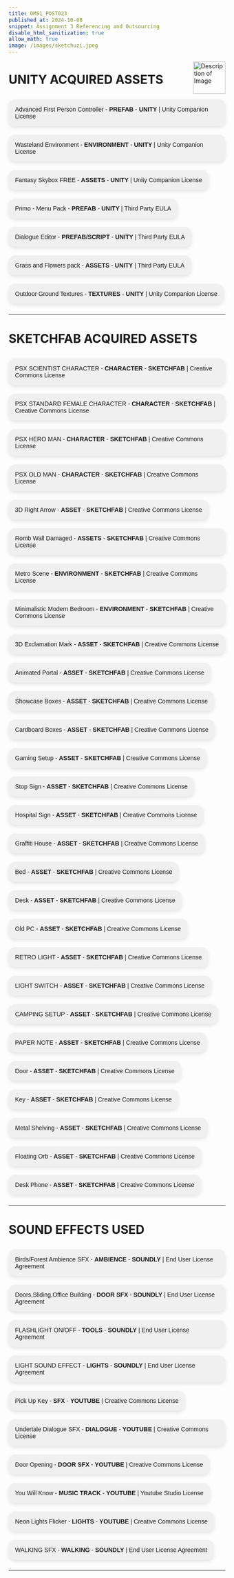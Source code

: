 ```yaml
---
title: DMS1_POST023
published_at: 2024-10-08
snippet: Assignment 3 Referencing and Outsourcing
disable_html_sanitization: true
allow_math: true
image: /images/sketchuzi.jpeg
---
```


<img src="https://i.pinimg.com/originals/4a/55/c3/4a55c3a273541901ee3c82e91ddb3f2f.gif" alt="Description of Image" style="float:right; margin-left:20px; width:75px; height:auto;">

# **UNITY ACQUIRED ASSETS**


<ul class="custom-list">
  <li>Advanced First Person Controller - <strong>PREFAB</strong> - <strong>UNITY</strong> | Unity Companion License</li>
  <li>Wasteland Environment - <strong>ENVIRONMENT</strong> - <strong>UNITY</strong> | Unity Companion License</li>
  <li>Fantasy Skybox FREE - <strong>ASSETS</strong> - <strong>UNITY</strong> | Unity Companion License</li>
  <li>Primo - Menu Pack - <strong>PREFAB</strong> - <strong>UNITY</strong> | Third Party EULA</li>
  <li>Dialogue Editor - <strong>PREFAB/SCRIPT</strong> - <strong>UNITY</strong> | Third Party EULA</li>
  <li>Grass and Flowers pack - <strong>ASSETS</strong> - <strong>UNITY</strong> | Third Party EULA</li>
  <li>Outdoor Ground Textures - <strong>TEXTURES</strong> - <strong>UNITY</strong> | Unity Companion License</li>
</ul>

<style>
.custom-list {
  list-style-type: none; /* Remove default bullets */
  padding: 0; /* Remove default padding */
}

.custom-list li {
  background-color: #f0f0f0; /* Light background color */
  padding: 15px; /* Padding inside each list item */
  margin: 10px 0; /* Spacing between list items */
  border-radius: 15px; /* Rounded corners */
  display: inline-block; /* Ensure the background fits the text size */
  width: fit-content; /* The box only as wide as the content */
  box-shadow: 0 4px 8px rgba(0, 0, 0, 0.1); /* Light shadow for a subtle 3D effect */
  font-family: Arial, sans-serif;
}
</style>

---

# **SKETCHFAB ACQUIRED ASSETS**

<ul class="custom-list">
  <li>PSX SCIENTIST CHARACTER - <strong>CHARACTER</strong> - <strong>SKETCHFAB</strong> | Creative Commons License</li>
  <li>PSX STANDARD FEMALE CHARACTER - <strong>CHARACTER</strong> - <strong>SKETCHFAB</strong> | Creative Commons License</li>
  <li>PSX HERO MAN - <strong>CHARACTER</strong> - <strong>SKETCHFAB</strong> | Creative Commons License</li>
  <li>PSX OLD MAN - <strong>CHARACTER</strong> - <strong>SKETCHFAB</strong> | Creative Commons License</li>
  <li>3D Right Arrow - <strong>ASSET</strong> - <strong>SKETCHFAB</strong> | Creative Commons License</li>
  <li>Romb Wall Damaged - <strong>ASSETS</strong> - <strong>SKETCHFAB</strong> | Creative Commons License</li>
  <li>Metro Scene - <strong>ENVIRONMENT</strong> - <strong>SKETCHFAB</strong> | Creative Commons License</li>
  <li>Minimalistic Modern Bedroom - <strong>ENVIRONMENT</strong> - <strong>SKETCHFAB</strong> | Creative Commons License</li>
  <li>3D Exclamation Mark - <strong>ASSET</strong> - <strong>SKETCHFAB</strong> | Creative Commons License</li>
  <li>Animated Portal - <strong>ASSET</strong> - <strong>SKETCHFAB</strong> | Creative Commons License</li>
  <li>Showcase Boxes - <strong>ASSET</strong> - <strong>SKETCHFAB</strong> | Creative Commons License</li>
  <li>Cardboard Boxes - <strong>ASSET</strong> - <strong>SKETCHFAB</strong> | Creative Commons License</li>
  <li>Gaming Setup - <strong>ASSET</strong> - <strong>SKETCHFAB</strong> | Creative Commons License</li>
  <li>Stop Sign - <strong>ASSET</strong> - <strong>SKETCHFAB</strong> | Creative Commons License</li>
  <li>Hospital Sign - <strong>ASSET</strong> - <strong>SKETCHFAB</strong> | Creative Commons License</li>
  <li>Graffiti House - <strong>ASSET</strong> - <strong>SKETCHFAB</strong> | Creative Commons License</li>
  <li>Bed - <strong>ASSET</strong> - <strong>SKETCHFAB</strong> | Creative Commons License</li>
  <li>Desk - <strong>ASSET</strong> - <strong>SKETCHFAB</strong> | Creative Commons License</li>
  <li>Old PC - <strong>ASSET</strong> - <strong>SKETCHFAB</strong> | Creative Commons License</li>
  <li>RETRO LIGHT - <strong>ASSET</strong> - <strong>SKETCHFAB</strong> | Creative Commons License</li>
  <li>LIGHT SWITCH - <strong>ASSET</strong> - <strong>SKETCHFAB</strong> | Creative Commons License</li>
  <li>CAMPING SETUP - <strong>ASSET</strong> - <strong>SKETCHFAB</strong> | Creative Commons License</li>
  <li>PAPER NOTE - <strong>ASSET</strong> - <strong>SKETCHFAB</strong> | Creative Commons License</li>
  <li>Door - <strong>ASSET</strong> - <strong>SKETCHFAB</strong> | Creative Commons License</li>
  <li>Key - <strong>ASSET</strong> - <strong>SKETCHFAB</strong> | Creative Commons License</li>
  <li>Metal Shelving - <strong>ASSET</strong> - <strong>SKETCHFAB</strong> | Creative Commons License</li>
  <li>Floating Orb - <strong>ASSET</strong> - <strong>SKETCHFAB</strong> | Creative Commons License</li>
  <li>Desk Phone - <strong>ASSET</strong> - <strong>SKETCHFAB</strong> | Creative Commons License</li>
</ul>

<style>
.custom-list {
  list-style-type: none; /* Remove default bullets */
  padding: 0; /* Remove default padding */
}

.custom-list li {
  background-color: #f0f0f0; /* Light background color */
  padding: 15px; /* Padding inside each list item */
  margin: 10px 0; /* Spacing between list items */
  border-radius: 15px; /* Rounded corners */
  display: inline-block; /* Ensure the background fits the text size */
  width: fit-content; /* The box only as wide as the content */
  box-shadow: 0 4px 8px rgba(0, 0, 0, 0.1); /* Light shadow for a subtle 3D effect */
  font-family: Arial, sans-serif;
}
</style>

---

# **SOUND EFFECTS USED**

<ul class="custom-list">
  <li>Birds/Forest Ambience SFX - <strong>AMBIENCE</strong> - <strong>SOUNDLY</strong> | End User License Agreement</li>
  <li>Doors,Sliding,Office Building - <strong>DOOR SFX</strong> - <strong>SOUNDLY</strong> | End User License Agreement</li>
  <li>FLASHLIGHT ON/OFF - <strong>TOOLS</strong> - <strong>SOUNDLY</strong> | End User License Agreement</li>
  <li>LIGHT SOUND EFFECT - <strong>LIGHTS</strong> - <strong>SOUNDLY</strong> | End User License Agreement   </li>
  <li>Pick Up Key - <strong>SFX</strong> - <strong>YOUTUBE</strong> | Creative Commons License</li>
  <li>Undertale Dialogue SFX - <strong>DIALOGUE</strong> - <strong>YOUTUBE</strong> | Creative Commons License</li>
  <li>Door Opening - <strong>DOOR SFX</strong> - <strong>YOUTUBE</strong> | Creative Commons License</li>
  <li>You Will Know - <strong>MUSIC TRACK</strong> - <strong>YOUTUBE</strong> | Youtube Studio License</li>
  <li>Neon Lights Flicker - <strong>LIGHTS</strong> - <strong>YOUTUBE</strong> | Creative Commons License</li>
  <li>WALKING SFX - <strong>WALKING</strong> - <strong>SOUNDLY</strong> | End User License Agreement</li>
</ul>

<style>
.custom-list {
  list-style-type: none; /* Remove default bullets */
  padding: 0; /* Remove default padding */
}

.custom-list li {
  background-color: #f0f0f0; /* Light background color */
  padding: 15px; /* Padding inside each list item */
  margin: 10px 0; /* Spacing between list items */
  border-radius: 15px; /* Rounded corners */
  display: inline-block; /* Ensure the background fits the text size */
  width: fit-content; /* The box only as wide as the content */
  box-shadow: 0 4px 8px rgba(0, 0, 0, 0.1); /* Light shadow for a subtle 3D effect */
  font-family: Arial, sans-serif;
}
</style>

---